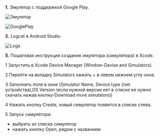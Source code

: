 **1.** Эмулятор с поддержкой Google Play.

![Эмулятор](../Image/1.jpg)

![GooglePlay](../Images/2.jpg)

**2.** Logcat в Android Studio.

![Logs](../Images/Logs.jpg)

**5.** Пошаговая инструкция создания эмулятора (симулятора) в Xcode.

1 Запустить в Xcode Device Manager (Window-Devise and Simulators).

2 Перейти на вкладку Simulators нажать + в левом нижнем углу окна.

3 Заполнить поля в окне (Simulator Name, Device type (тип устройства),OS Version (если нужной версии нет в списке ее нужно скачать нажав кнопку-Download more simulators))

4 Нажать кнопку Create, новый симулятор появится в списке слева.

5 Запуск симулятора:
- выбрать из списка симулятор
- нажать кнопку Open, рядом с названием
